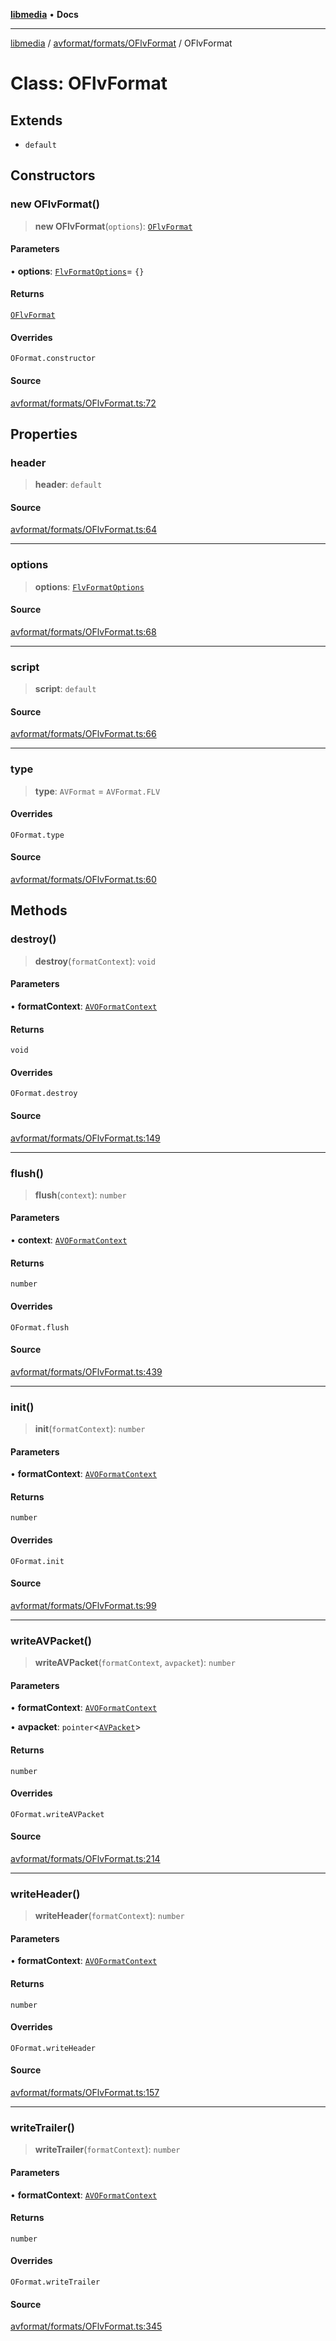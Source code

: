 [**libmedia**](../../../../README.md) • **Docs**

***

[libmedia](../../../../README.md) / [avformat/formats/OFlvFormat](../README.md) / OFlvFormat

# Class: OFlvFormat

## Extends

- `default`

## Constructors

### new OFlvFormat()

> **new OFlvFormat**(`options`): [`OFlvFormat`](OFlvFormat.md)

#### Parameters

• **options**: [`FlvFormatOptions`](../interfaces/FlvFormatOptions.md)= `{}`

#### Returns

[`OFlvFormat`](OFlvFormat.md)

#### Overrides

`OFormat.constructor`

#### Source

[avformat/formats/OFlvFormat.ts:72](https://github.com/zhaohappy/libmedia/blob/b4bb608d2b1c00d036d73fc8d222b1a97be53694/src/avformat/formats/OFlvFormat.ts#L72)

## Properties

### header

> **header**: `default`

#### Source

[avformat/formats/OFlvFormat.ts:64](https://github.com/zhaohappy/libmedia/blob/b4bb608d2b1c00d036d73fc8d222b1a97be53694/src/avformat/formats/OFlvFormat.ts#L64)

***

### options

> **options**: [`FlvFormatOptions`](../interfaces/FlvFormatOptions.md)

#### Source

[avformat/formats/OFlvFormat.ts:68](https://github.com/zhaohappy/libmedia/blob/b4bb608d2b1c00d036d73fc8d222b1a97be53694/src/avformat/formats/OFlvFormat.ts#L68)

***

### script

> **script**: `default`

#### Source

[avformat/formats/OFlvFormat.ts:66](https://github.com/zhaohappy/libmedia/blob/b4bb608d2b1c00d036d73fc8d222b1a97be53694/src/avformat/formats/OFlvFormat.ts#L66)

***

### type

> **type**: `AVFormat` = `AVFormat.FLV`

#### Overrides

`OFormat.type`

#### Source

[avformat/formats/OFlvFormat.ts:60](https://github.com/zhaohappy/libmedia/blob/b4bb608d2b1c00d036d73fc8d222b1a97be53694/src/avformat/formats/OFlvFormat.ts#L60)

## Methods

### destroy()

> **destroy**(`formatContext`): `void`

#### Parameters

• **formatContext**: [`AVOFormatContext`](../../../AVformatContext/interfaces/AVOFormatContext.md)

#### Returns

`void`

#### Overrides

`OFormat.destroy`

#### Source

[avformat/formats/OFlvFormat.ts:149](https://github.com/zhaohappy/libmedia/blob/b4bb608d2b1c00d036d73fc8d222b1a97be53694/src/avformat/formats/OFlvFormat.ts#L149)

***

### flush()

> **flush**(`context`): `number`

#### Parameters

• **context**: [`AVOFormatContext`](../../../AVformatContext/interfaces/AVOFormatContext.md)

#### Returns

`number`

#### Overrides

`OFormat.flush`

#### Source

[avformat/formats/OFlvFormat.ts:439](https://github.com/zhaohappy/libmedia/blob/b4bb608d2b1c00d036d73fc8d222b1a97be53694/src/avformat/formats/OFlvFormat.ts#L439)

***

### init()

> **init**(`formatContext`): `number`

#### Parameters

• **formatContext**: [`AVOFormatContext`](../../../AVformatContext/interfaces/AVOFormatContext.md)

#### Returns

`number`

#### Overrides

`OFormat.init`

#### Source

[avformat/formats/OFlvFormat.ts:99](https://github.com/zhaohappy/libmedia/blob/b4bb608d2b1c00d036d73fc8d222b1a97be53694/src/avformat/formats/OFlvFormat.ts#L99)

***

### writeAVPacket()

> **writeAVPacket**(`formatContext`, `avpacket`): `number`

#### Parameters

• **formatContext**: [`AVOFormatContext`](../../../AVformatContext/interfaces/AVOFormatContext.md)

• **avpacket**: `pointer`\<[`AVPacket`](../../../../avutil/struct/avpacket/classes/AVPacket.md)\>

#### Returns

`number`

#### Overrides

`OFormat.writeAVPacket`

#### Source

[avformat/formats/OFlvFormat.ts:214](https://github.com/zhaohappy/libmedia/blob/b4bb608d2b1c00d036d73fc8d222b1a97be53694/src/avformat/formats/OFlvFormat.ts#L214)

***

### writeHeader()

> **writeHeader**(`formatContext`): `number`

#### Parameters

• **formatContext**: [`AVOFormatContext`](../../../AVformatContext/interfaces/AVOFormatContext.md)

#### Returns

`number`

#### Overrides

`OFormat.writeHeader`

#### Source

[avformat/formats/OFlvFormat.ts:157](https://github.com/zhaohappy/libmedia/blob/b4bb608d2b1c00d036d73fc8d222b1a97be53694/src/avformat/formats/OFlvFormat.ts#L157)

***

### writeTrailer()

> **writeTrailer**(`formatContext`): `number`

#### Parameters

• **formatContext**: [`AVOFormatContext`](../../../AVformatContext/interfaces/AVOFormatContext.md)

#### Returns

`number`

#### Overrides

`OFormat.writeTrailer`

#### Source

[avformat/formats/OFlvFormat.ts:345](https://github.com/zhaohappy/libmedia/blob/b4bb608d2b1c00d036d73fc8d222b1a97be53694/src/avformat/formats/OFlvFormat.ts#L345)
